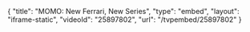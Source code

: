 {
    "title": "MOMO: New Ferrari, New Series",
    "type": "embed",
    "layout": "iframe-static",
    "videoId": "25897802",
    "url": "\/tvpembed\/25897802"
}
